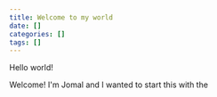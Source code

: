 ```yaml
---
title: Welcome to my world
date: []
categories: []
tags: []
---
```


Hello world!

Welcome! I'm Jomal and I wanted to start this with the


